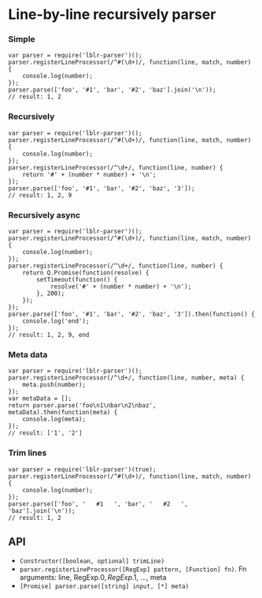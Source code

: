 # Line-by-line recursively parser

### Simple

    var parser = require('lblr-parser')();
    parser.registerLineProcessor(/^#(\d+)/, function(line, match, number) {
        console.log(number);
    });
    parser.parse(['foo', '#1', 'bar', '#2', 'baz'].join('\n'));
    // result: 1, 2

### Recursively

    var parser = require('lblr-parser')();
    parser.registerLineProcessor(/^#(\d+)/, function(line, match, number) {
        console.log(number);
    });
    parser.registerLineProcessor(/^\d+/, function(line, number) {
        return '#' + (number * number) + '\n';
    });
    parser.parse(['foo', '#1', 'bar', '#2', 'baz', '3']);
    // result: 1, 2, 9

### Recursively async

    var parser = require('lblr-parser')();
    parser.registerLineProcessor(/^#(\d+)/, function(line, match, number) {
        console.log(number);
    });
    parser.registerLineProcessor(/^\d+/, function(line, number) {
        return Q.Promise(function(resolve) {
            setTimeout(function() {
                resolve('#' + (number * number) + '\n');
            }, 200);
        });
    });
    parser.parse(['foo', '#1', 'bar', '#2', 'baz', '3']).then(function() {
        console.log('end');
    });
    // result: 1, 2, 9, end

### Meta data

    var parser = require('lblr-parser')();
    parser.registerLineProcessor(/^\d+/, function(line, number, meta) {
        meta.push(number);
    });
    var metaData = [];
    return parser.parse('foo\n1\nbar\n2\nbaz', metaData).then(function(meta) {
        console.log(meta);
    });
    // result: ['1', '2']

### Trim lines

    var parser = require('lblr-parser')(true);
    parser.registerLineProcessor(/^#(\d+)/, function(line, match, number) {
        console.log(number);
    });
    parser.parse(['foo', '   #1   ', 'bar', '   #2   ', 'baz'].join('\n'));
    // result: 1, 2


## API

* `Constructor([boolean, optional] trimLine)`
* `parser.registerLineProcessor([RegExp] pattern, [Function] fn)`. Fn arguments: line, RegExp.$0, RegExp.$1, ..., meta
* `[Promise] parser.parse([string] input, [*] meta)`

